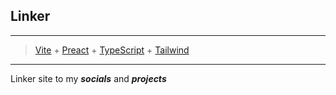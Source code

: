 ## Linker

---

> [Vite](https://vitejs.dev/) + [Preact](https://preactjs.com/) + [TypeScript](https://www.typescriptlang.org/) + [Tailwind](https://tailwindcss.com/)

---

Linker site to my **_socials_** and **_projects_**
